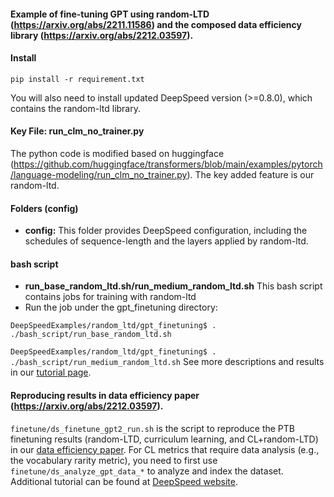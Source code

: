 #### Example of fine-tuning GPT using random-LTD (https://arxiv.org/abs/2211.11586) and the composed data efficiency library (https://arxiv.org/abs/2212.03597).

#### Install

``pip install -r requirement.txt``

You will also need to install updated DeepSpeed version (>=0.8.0), which contains the random-ltd library.

#### Key File: run_clm_no_trainer.py

The python code is modified based on huggingface (https://github.com/huggingface/transformers/blob/main/examples/pytorch/language-modeling/run_clm_no_trainer.py). The key added feature is our random-ltd.

#### Folders (config)

* **config:** This folder provides DeepSpeed configuration, including the schedules of sequence-length and the layers applied by random-ltd.

#### bash script

* **run_base_random_ltd.sh/run_medium_random_ltd.sh**  This bash script contains jobs for training with random-ltd
* Run the job under the gpt_finetuning directory:

 ``DeepSpeedExamples/random_ltd/gpt_finetuning$ . ./bash_script/run_base_random_ltd.sh``


 ``DeepSpeedExamples/random_ltd/gpt_finetuning$ . ./bash_script/run_medium_random_ltd.sh``
 See more descriptions and results in our [tutorial page](https://www.deepspeed.ai/).

#### Reproducing results in data efficiency paper (https://arxiv.org/abs/2212.03597).

```finetune/ds_finetune_gpt2_run.sh``` is the script to reproduce the PTB finetuning results (random-LTD, curriculum learning, and CL+random-LTD) in our [data efficiency paper](https://arxiv.org/abs/2212.03597). For CL metrics that require data analysis (e.g., the vocabulary rarity metric), you need to first use ```finetune/ds_analyze_gpt_data_*``` to analyze and index the dataset. Additional tutorial can be found at [DeepSpeed website](https://www.deepspeed.ai/tutorials/data-efficiency/).
